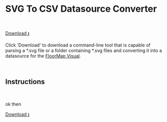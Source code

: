 # SVG To CSV Datasource Converter
<!--
SvgToFloorMapDataSourceConverter: C:\Users\MB\source\repos\draaijerpartners\DECManager\SvgToFloorMapDataSourceConverter\publish
-->
&nbsp;

[Download &#x2b73;](../download/SvgToFloorMapDataSourceConverter.exe)

Click 'Download' to download a command-line tool that is capable of parsing a \*.svg file or a folder containing \*.svg files and converting it into a datasource for the [FloorMap Visual](/floormap/floormap.md).

&nbsp;

## Instructions

&nbsp;

ok then

[Download &#x2b73;](../download/SvgToFloorMapDataSourceConverter.exe)
